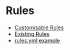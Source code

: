 # Rules

- [Customisable Rules](customisableRules.md)
- [Existing Rules](existingRules.md)
- [rules.yml example](rulesExample.md)
